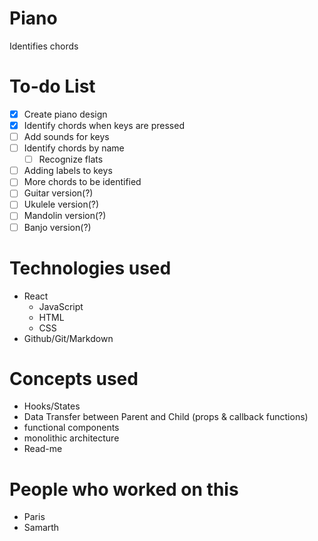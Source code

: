 # Piano
Identifies chords

# To-do List
- [x] Create piano design
- [x] Identify chords when keys are pressed
- [ ] Add sounds for keys
- [ ] Identify chords by name
  - [ ] Recognize flats 
- [ ] Adding labels to keys
- [ ] More chords to be identified
- [ ] Guitar version(?)
- [ ] Ukulele version(?)
- [ ] Mandolin version(?)
- [ ] Banjo version(?)

# Technologies used
- React 
  - JavaScript
  - HTML
  - CSS
- Github/Git/Markdown

# Concepts used
- Hooks/States
- Data Transfer between Parent and Child (props & callback functions)
- functional components
- monolithic architecture 
- Read-me 

# People who worked on this
- Paris
- Samarth
